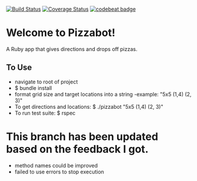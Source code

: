 [![Build Status](https://travis-ci.org/DeweyBanks/pizzabot.svg?branch=updated)](https://travis-ci.org/DeweyBanks/pizzabot)
[![Coverage Status](https://coveralls.io/repos/github/DeweyBanks/pizzabot/badge.svg?branch=updated)](https://coveralls.io/github/DeweyBanks/pizzabot?branch=updated)
[![codebeat badge](https://codebeat.co/badges/9d19d76b-d5d0-4fcf-80aa-52eac85c2913)](https://codebeat.co/projects/github-com-deweybanks-pizzabot-updated)

# Welcome to Pizzabot!
A Ruby app that gives directions and drops off pizzas.

## To Use
  - navigate to root of project
  - $ bundle install
  - format grid size and target locations into a string
    -example: "5x5 (1,4) (2, 3)"
  - To get directions and locations:
    $ ./pizzabot "5x5 (1,4) (2, 3)"
  - To run test suite:
    $ rspec


# This branch has been updated based on the feedback I got.

- method names could be improved
- failed to use errors to stop execution
